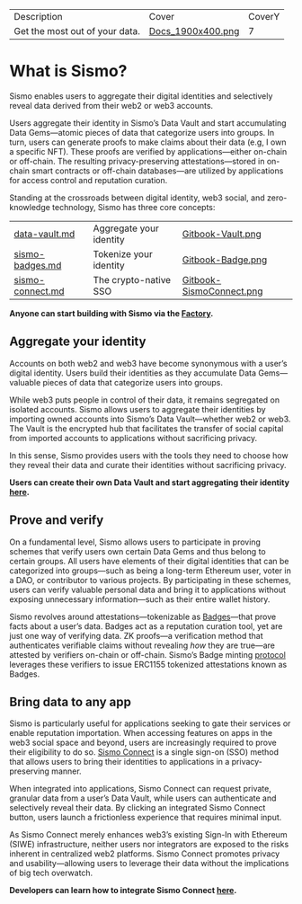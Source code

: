 <table data-view="cards">
  <tbody>
    <tr>
      <td>Description</td>
      <td>Cover</td>
      <td>CoverY</td>
    </tr>
    <tr>
      <td>Get the most out of your data.</td>
      <td><a href=".gitbook/assets/Docs_1900x400.png">Docs_1900x400.png</a></td>
      <td>7</td>
    </tr>
  </tbody>
</table>

# What is Sismo?

Sismo enables users to aggregate their digital identities and selectively reveal data derived from their web2 or web3 accounts.

Users aggregate their identity in Sismo’s Data Vault and start accumulating Data Gems—atomic pieces of data that categorize users into groups. In turn, users can generate proofs to make claims about their data (e.g, I own a specific NFT). These proofs are verified by applications—either on-chain or off-chain. The resulting privacy-preserving attestations—stored in on-chain smart contracts or off-chain databases—are utilized by applications for access control and reputation curation.

Standing at the crossroads between digital identity, web3 social, and zero-knowledge technology, Sismo has three core concepts:

<table data-view="cards">
  <tbody>
    <tr>
      <td><a href="what-is-sismo/data-vault.md">data-vault.md</a></td>
      <td>Aggregate your identity</td>
      <td><a href=".gitbook/assets/Gitbook-Vault.png">Gitbook-Vault.png</a></td>
    </tr>
    <tr>
      <td><a href="what-is-sismo/sismo-badges.md">sismo-badges.md</a></td>
      <td>Tokenize your identity</td>
      <td><a href=".gitbook/assets/Gitbook-Badge.png">Gitbook-Badge.png</a></td>
    </tr>
    <tr>
      <td><a href="readme/sismo-connect.md">sismo-connect.md</a></td>
      <td>The crypto-native SSO</td>
      <td><a href=".gitbook/assets/Gitbook-SismoConnect.png">Gitbook-SismoConnect.png</a></td>
    </tr>
  </tbody>
</table>


**Anyone can start building with Sismo via the [Factory](https://factory.sismo.io/create-badge).**

## Aggregate your identity&#x20;

Accounts on both web2 and web3 have become synonymous with a user’s digital identity. Users build their identities as they accumulate Data Gems—valuable pieces of data that categorize users into groups.

While web3 puts people in control of their data, it remains segregated on isolated accounts. Sismo allows users to aggregate their identities by importing owned accounts into Sismo’s Data Vault—whether web2 or web3. The Vault is the encrypted hub that facilitates the transfer of social capital from imported accounts to applications without sacrificing privacy.

In this sense, Sismo provides users with the tools they need to choose how they reveal their data and curate their identities without sacrificing privacy.

**Users can create their own Data Vault and start aggregating their identity [here](https://vault-beta.sismo.io/).**

## Prove and verify

On a fundamental level, Sismo allows users to participate in proving schemes that verify users own certain Data Gems and thus belong to certain groups. All users have elements of their digital identities that can be categorized into groups—such as being a long-term Ethereum user, voter in a DAO, or contributor to various projects. By participating in these schemes, users can verify valuable personal data and bring it to applications without exposing unnecessary information—such as their entire wallet history.

Sismo revolves around attestations—tokenizable as [Badges](what-is-sismo/sismo-badges.md)—that prove facts about a user’s data. Badges act as a reputation curation tool, yet are just one way of verifying data. ZK proofs—a verification method that authenticates verifiable claims without revealing _how_ they are true—are attested by verifiers on-chain or off-chain. Sismo’s Badge minting [protocol](technical-documentation/zk-badge-protocol/) leverages these verifiers to issue ERC1155 tokenized attestations known as Badges.

## Bring data to any app

Sismo is particularly useful for applications seeking to gate their services or enable reputation importation. When accessing features on apps in the web3 social space and beyond, users are increasingly required to prove their eligibility to do so. [Sismo Connect](readme/sismo-connect.md) is a single sign-on (SSO) method that allows users to bring their identities to applications in a privacy-preserving manner.

When integrated into applications, Sismo Connect can request private, granular data from a user’s Data Vault, while users can authenticate and selectively reveal their data. By clicking an integrated Sismo Connect button, users launch a frictionless experience that requires minimal input.

As Sismo Connect merely enhances web3’s existing Sign-In with Ethereum (SIWE) infrastructure, neither users nor integrators are exposed to the risks inherent in centralized web2 platforms. Sismo Connect promotes privacy and usability—allowing users to leverage their data without the implications of big tech overwatch.

**Developers can learn how to integrate Sismo Connect [here](tutorials/sismo-connect/request-data-privately-with-sismo-connect.md).**
